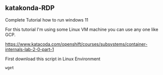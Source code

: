 ## katakonda-RDP
Complete Tutorial how to run windows 11

For this tutorial I'm using some Linux VM machine you can use any one like GCP.

https://www.katacoda.com/openshift/courses/subsystems/container-internals-lab-2-0-part-1

First download this script in Linux Environment
~~~
wget 
~~~
